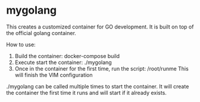 # mygolang

This creates a customized container for GO development. It is built on top of the official golang container.

How to use:
  1) Build the container: docker-compose build
  2) Execute start the container: ./mygolang
  3) Once in the container for the first time, run the script: /root/runme
     This will finish the VIM configuration
     
   ./mygolang can be called multiple times to start the container. It will create the container the first time it runs and will start if it already exists.

